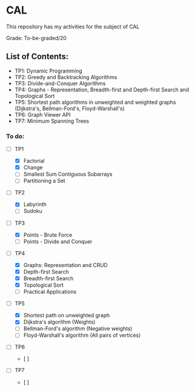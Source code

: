 # CAL
This repository has my activities for the subject of CAL

Grade: To-be-graded/20

## List of Contents:
  - TP1: Dynamic Programming
  - TP2: Greedy and Backtracking Algorithms
  - TP3: Divide-and-Conquer Algorithms
  - TP4: Graphs - Representation, Breadth-first and Depth-first Search and Topological Sort
  - TP5: Shortest path algorithms in unweighted and weighted graphs (Dijkstra's, Bellman-Ford's, Floyd-Warshall's)
  - TP6: Graph Viewer API
  - TP7: Minimum Spanning Trees


### To do:
  - [ ] TP1
    - [x] Factorial
    - [x] Change
    - [ ] Smallest Sum Contiguous Subarrays
    - [ ] Partitioning a Set

  - [ ] TP2
    - [x] Labyrinth
    - [ ] Sudoku

  - [ ] TP3
    - [x] Points - Brute Force
    - [ ] Points - Divide and Conquer

  - [ ] TP4
    - [x] Graphs: Representation and CRUD
    - [x] Depth-first Search
    - [x] Breadth-first Search
    - [x] Topological Sort
    - [ ] Practical Applications

  - [ ] TP5
    - [x] Shortest path on unweighted graph
    - [x] Dijkstra's algorithm (Weights)
    - [ ] Bellman-Ford's algorithm (Negative weights)
    - [ ] Floyd-Warshall's algorithm (All pairs of vertices)

  - [ ] TP6
    - [ ] 

  - [ ] TP7
    - [ ] 